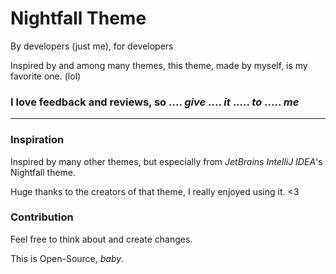 # Nightfall Theme

By developers (just me), for developers

Inspired by and among many themes, this theme, made by myself, is my favorite one. (lol)

### I love feedback and reviews, so .... _give_ .... _it_ ..... _to_ ..... _me_

---

### Inspiration

Inspired by many other themes, but especially from _JetBrains IntelliJ IDEA_'s Nightfall theme.

Huge thanks to the creators of that theme, I really enjoyed using it. <3

### Contribution

Feel free to think about and create changes.

This is Open-Source, _baby_.
